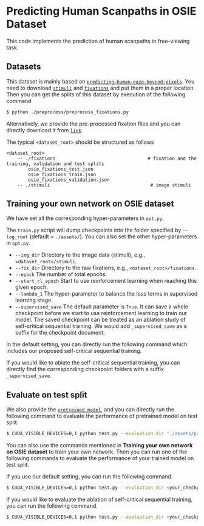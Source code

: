 # Predicting Human Scanpaths in OSIE Dataset

This code implements the prediction of human scanpaths in free-viewing task.

Datasets
------------------

This dataset is mainly based on [`predicting-human-gaze-beyond-pixels`](https://github.com/NUS-VIP/predicting-human-gaze-beyond-pixels). You need to download [`stimuli`](https://github.com/NUS-VIP/predicting-human-gaze-beyond-pixels/tree/master/data/stimuli) and [`fixations`](https://github.com/NUS-VIP/predicting-human-gaze-beyond-pixels/tree/master/data/eye) and put them in a proper location. Then you can get the splits of this dataset by execution of the following command 

```bash
$ python ./preprocess/preprocess_fixations.py
```

Alternatively, we provide the pre-processed fixation files and you can directly download it from [`link`](https://drive.google.com/file/d/1p2hf85w22RvZjk1n2VeVY0EgT50rfQJC/view?usp=sharing).

The typical `<dataset_root>` should be structured as follows

```
<dataset_root>
    -- ./fixations                                  # fixation and the training, validation and test splits
        osie_fixations_test.json
        osie_fixations_train.json
        osie_fixations_validation.json
    -- ./stimuli                                     # image stimuli
```

Training your own network on OSIE dataset
------------------

We have set all the corresponding hyper-parameters in ``opt.py``. 

The `train.py` script will dump checkpoints into the folder specified by `--log_root` (default = `./assets/`). You can also set the other hyper-parameters in `opt.py`.

- `--img_dir` Directory to the image data (stimuli), e.g., `<dataset_root>/stimuli`.
- `--fix_dir` Directory to the raw fixations, e.g., `<dataset_root>/fixations`.
- `--epoch` The number of total epochs.
- `--start_rl_epoch` Start to use reinforcement learning when reaching this given epoch.
- `--lambda_1` The hyper-parameter to balance the loss terms in supervised learning stage.
- `--supervised_save` The default parameter is `True`. It can save a whole checkpoint before we start to use reinforcement learning to train our model. The saved checkpoint can be treated as an ablation study of self-critical sequential training. We would add `_supervised_save` as a suffix for the checkpoint document.

In the default setting, you can directly run the following command which includes our proposed self-critical sequential training.

If you would like to ablate the self-critical sequential training, you can directly find the corresponding checkpoint folders with a suffix `_supervised_save`.

## Evaluate on test split

We also provide the [`pretrained model`](https://drive.google.com/file/d/1SWH3w3XTX_i7bkY3YMTAXV2IKwEnDH5S/view?usp=sharing), and you can directly run the following command to evaluate the performance of pretrained model on test split.

```bash
$ CUDA_VISIBLE_DEVICES=0,1 python test.py --evaluation_dir "./assets/pretrained_model"
```

You can also use the commands mentioned in **Training your own network on OSIE dataset** to train your own network. Then you can run one of the following commands to evaluate the performance of your trained model on test split.

If you use our default setting, you can run the following command.

```bash
$ CUDA_VISIBLE_DEVICES=0,1 python test.py --evaluation_dir <your_checkpoint>
```

If you would like to evaluate the ablation of self-critical sequential training, you can run the following command.

```bash
$ CUDA_VISIBLE_DEVICES=0,1 python test.py --evaluation_dir <your_checkpoint + '_supervised_save'>
```

